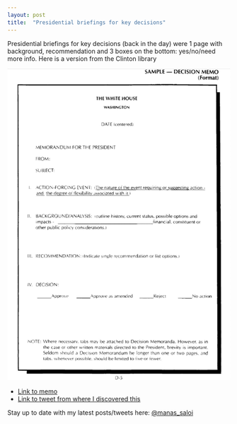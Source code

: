 ```yaml
---
layout: post
title:  "Presidential briefings for key decisions"
---
```


Presidential briefings for key decisions (back in the day) were 1 page with background, recommendation and 3 boxes on the bottom: yes/no/need more info. Here is a version from the Clinton library

![Presidential briefings memo](/assets/img/presidential.png)

- [Link to memo](https://clinton.presidentiallibraries.us/items/show/42002)
- [Link to tweet from where I discovered this](https://mobile.twitter.com/i/status/1227781864078725122)

Stay up to date with my latest posts/tweets here: [@manas_saloi](http://twitter.com/manas_saloi)
